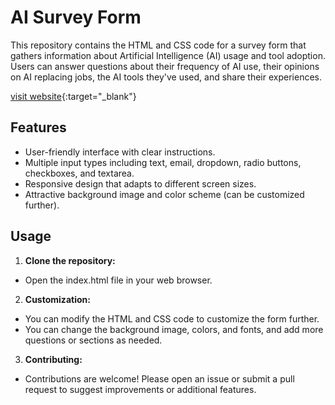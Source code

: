 # AI Survey Form

This repository contains the HTML and CSS code for a survey form that gathers information about Artificial Intelligence (AI) usage and tool adoption. Users can answer questions about their frequency of AI use, their opinions on AI replacing jobs, the AI tools they've used, and share their experiences. 

[visit website](https://ai-survey-form.austinokujr.com/){:target="_blank"}

## Features

* User-friendly interface with clear instructions.
* Multiple input types including text, email, dropdown, radio buttons, checkboxes, and textarea.
* Responsive design that adapts to different screen sizes.
* Attractive background image and color scheme (can be customized further).

## Usage

1. **Clone the repository:**
  
* Open the index.html file in your web browser.
  
2. **Customization:**
   
* You can modify the HTML and CSS code to customize the form further.
* You can change the background image, colors, and fonts, and add more questions or sections as needed.

3. **Contributing:**

* Contributions are welcome! Please open an issue or submit a pull request to suggest improvements or additional features.

